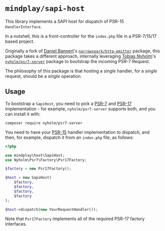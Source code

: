 `mindplay/sapi-host`
====================

This library implements a SAPI host for dispatch of PSR-15 `HandlerInterface`.

In a nutshell, this is a front-controller for the `index.php` file in a PSR-7/15/17 based project.

Originally a fork of [Daniel Bannert](https://github.com/prisis)'s
[`narrowspark/http-emitter`](https://packagist.org/packages/narrowspark/http-emitter) package, this package
takes a different approach, internally leveraging [Tobias Nyholm](https://github.com/Nyholm)'s
[`nyholm/psr7-server`](https://packagist.org/packages/nyholm/psr7-server) package to bootstrap the
incoming PSR-7 Request.

The philosophy of this package is that hosting a *single* handler, for a *single* request, should be
a *single* operation.

## Usage

To bootstrap a `SapiHost`, you need to pick a [PSR-7](https://www.php-fig.org/psr/psr-7/) and
[PSR-17](https://www.php-fig.org/psr/psr-17/) implementation - for example, `nyholm/psr7-server`
supports both, and you can install it with:

    composer require nyholm/psr7-server

You need to have your [PSR-15](https://www.php-fig.org/psr/psr-15/) handler implementation to
dispatch, and then, for example, dispatch it from an `index.php` file, as follows:

```php
<?php

use mindplay\host\SapiHost;
use Nyholm\Psr7\Factory\Psr17Factory;

$factory = new Psr17Factory();

$host = new SapiHost(
    $factory,
    $factory,
    $factory,
    $factory
);

$host->dispatch(new YourRequestHandler());
```

Note that `Psr17Factory` implements all of the required PSR-17 factory interfaces.
